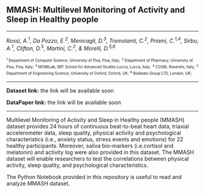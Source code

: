 ## MMASH: Multilevel Monitoring of Activity and Sleep in Healthy people

---

*Rossi, A.<sup>1</sup>, Da Pozzo, E.<sup>2</sup>, Menicagli, D.<sup>3</sup>, Tremolanti, C.<sup>2</sup>, Priami, C.<sup>1,4</sup>, Sirbu, A.<sup>1</sup>, Clifton, D.<sup>5</sup>, Martini, C.<sup>2</sup>, & Morelli, D.<sup>5,6</sup>*

<sub><sup><sup>1</sup> Department of Computer Science, University of Pisa, Pisa, Italy;</sub></sup>
<sub><sup><sup>2</sup> Department of Pharmacy, University of Pisa, Pisa, Italy;</sub></sup>
<sub><sup><sup>3</sup> MOMILab, IMT School for Advanced Studies Lucca, Lucca, Italy;</sub></sup>
<sub><sup><sup>4</sup> COSBI, Rovereto, Italy;</sub></sup>
<sub><sup><sup>5</sup> Department of Engineering Science, University of Oxford, Oxford, UK;</sub></sup>
<sub><sup><sup>6</sup> Biobeats Group LTD, London, UK;</sub></sup>

---

**Dataset link:** the link will be available soon 

**DataPaper link:** the link will be available soon 

---
Multilevel Monitoring of Activity and Sleep in Healthy people (MMASH) dataset provides 24 hours of continuous beat-to-beat heart data, triaxial accelerometer data, sleep quality, physical activity and psychological characteristics (i.e., anxiety status, stress events and emotions) for 22 healthy participants. Moreover, saliva bio-markers (i.e.cortisol and melatonin) and activity log were also provided in this dataset. The MMASH dataset will enable researchers to test the correlations between physical activity, sleep quality, and psychological characteristics.

The Python Notebook provided in this repository is useful to read and analyze MMASH dataset.
